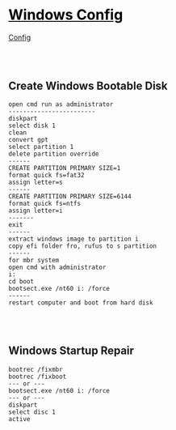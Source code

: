 <style>
.md1{margin-top: 75px;}
.md2{margin-top: 50px;}
.md3{margin-top: 25px;}
.tbl1 td#header{background-color: D1ECCF}
</style>

# [<span style="color:black;">Windows Config</span>](Windows.md)
[Config](Windows-Config.md)

<div class="md1"></div>

## Create Windows Bootable Disk
    open cmd run as administrator 
	------------------------
    diskpart
    select disk 1
    clean
	convert gpt
	select partition 1
	delete partition override
	------
	CREATE PARTITION PRIMARY SIZE=1
	format quick fs=fat32
	assign letter=s
	------
    CREATE PARTITION PRIMARY SIZE=6144    
    format quick fs=ntfs
	assign letter=i	
	-------
	exit	
	------
    extract windows image to partition i
	copy efi folder fro, rufus to s partition
    ------
	for mbr system
    open cmd with administrator 
    i:
    cd boot 
    bootsect.exe /nt60 i: /force
	------
    restart computer and boot from hard disk

<div class="md1"></div>

## Windows Startup Repair
    bootrec /fixmbr
    bootrec /fixboot
    --- or ---
    bootsect.exe /nt60 i: /force
    --- or ---
    diskpart
    select disc 1
    active
